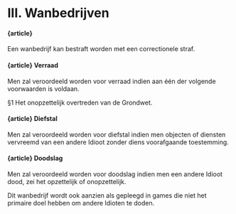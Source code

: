 # III. Wanbedrijven

#### {article}
Een wanbedrijf kan bestraft worden met een correctionele straf.

#### {article} Verraad
Men zal veroordeeld worden voor verraad indien aan één der volgende voorwaarden is voldaan.

§1 Het onopzettelijk overtreden van de Grondwet.

#### {article} Diefstal
Men zal veroordeeld worden voor diefstal indien men objecten of diensten vervreemd van een andere Idioot zonder diens voorafgaande toestemming.

#### {article} Doodslag
Men zal veroordeeld worden voor doodslag indien men een andere Idioot dood, zei het opzettelijk of onopzettelijk.

Dit wanbedrijf wordt ook aanzien als gepleegd in games die niet het primaire doel hebben om andere Idioten te doden.